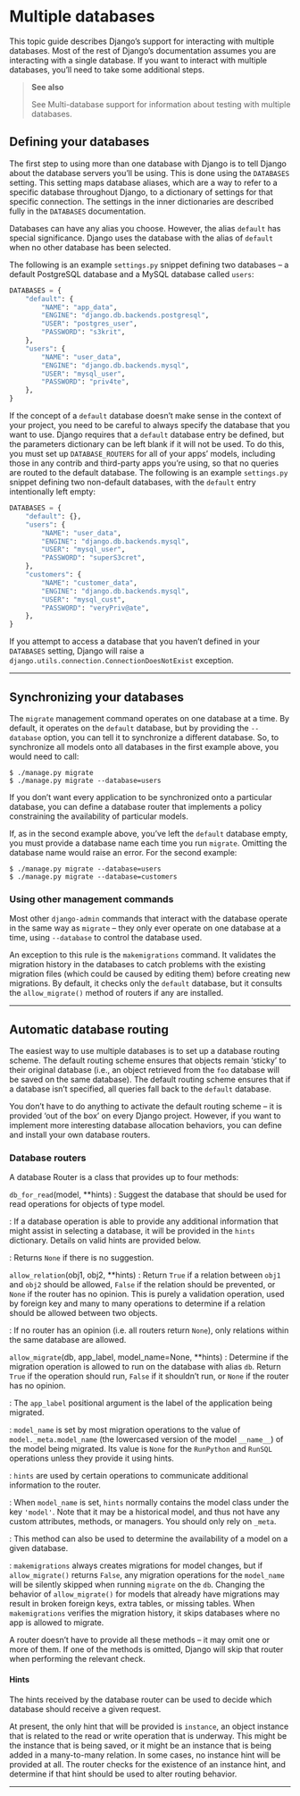 # Multiple databases

This topic guide describes Django’s support for interacting with multiple databases. Most of the rest of Django’s documentation assumes you are interacting with a single database. If you want to interact with multiple databases, you’ll need to take some additional steps.

> **See also**
> 
> See Multi-database support for information about testing with multiple databases.

## Defining your databases

The first step to using more than one database with Django is to tell Django about the database servers you’ll be using. This is done using the `DATABASES` setting. This setting maps database aliases, which are a way to refer to a specific database throughout Django, to a dictionary of settings for that specific connection. The settings in the inner dictionaries are described fully in the `DATABASES` documentation.

Databases can have any alias you choose. However, the alias `default` has special significance. Django uses the database with the alias of `default` when no other database has been selected.

The following is an example `settings.py` snippet defining two databases – a default PostgreSQL database and a MySQL database called `users`:

```python
DATABASES = {
    "default": {
        "NAME": "app_data",
        "ENGINE": "django.db.backends.postgresql",
        "USER": "postgres_user",
        "PASSWORD": "s3krit",
    },
    "users": {
        "NAME": "user_data",
        "ENGINE": "django.db.backends.mysql",
        "USER": "mysql_user",
        "PASSWORD": "priv4te",
    },
}
```

If the concept of a `default` database doesn’t make sense in the context of your project, you need to be careful to always specify the database that you want to use. Django requires that a `default` database entry be defined, but the parameters dictionary can be left blank if it will not be used. To do this, you must set up `DATABASE_ROUTERS` for all of your apps’ models, including those in any contrib and third-party apps you’re using, so that no queries are routed to the default database. The following is an example `settings.py` snippet defining two non-default databases, with the `default` entry intentionally left empty:

```python
DATABASES = {
    "default": {},
    "users": {
        "NAME": "user_data",
        "ENGINE": "django.db.backends.mysql",
        "USER": "mysql_user",
        "PASSWORD": "superS3cret",
    },
    "customers": {
        "NAME": "customer_data",
        "ENGINE": "django.db.backends.mysql",
        "USER": "mysql_cust",
        "PASSWORD": "veryPriv@ate",
    },
}
```

If you attempt to access a database that you haven’t defined in your `DATABASES` setting, Django will raise a `django.utils.connection.ConnectionDoesNotExist` exception.

---
## Synchronizing your databases

The `migrate` management command operates on one database at a time. By default, it operates on the `default` database, but by providing the `--database` option, you can tell it to synchronize a different database. So, to synchronize all models onto all databases in the first example above, you would need to call:

```shell
$ ./manage.py migrate
$ ./manage.py migrate --database=users
```

If you don’t want every application to be synchronized onto a particular database, you can define a database router that implements a policy constraining the availability of particular models.

If, as in the second example above, you’ve left the `default` database empty, you must provide a database name each time you run `migrate`. Omitting the database name would raise an error. For the second example:

```shell
$ ./manage.py migrate --database=users
$ ./manage.py migrate --database=customers
```

### Using other management commands

Most other `django-admin` commands that interact with the database operate in the same way as `migrate` – they only ever operate on one database at a time, using `--database` to control the database used.

An exception to this rule is the `makemigrations` command. It validates the migration history in the databases to catch problems with the existing migration files (which could be caused by editing them) before creating new migrations. By default, it checks only the `default` database, but it consults the `allow_migrate()` method of routers if any are installed.

---
## Automatic database routing

The easiest way to use multiple databases is to set up a database routing scheme. The default routing scheme ensures that objects remain ‘sticky’ to their original database (i.e., an object retrieved from the `foo` database will be saved on the same database). The default routing scheme ensures that if a database isn’t specified, all queries fall back to the `default` database.

You don’t have to do anything to activate the default routing scheme – it is provided ‘out of the box’ on every Django project. However, if you want to implement more interesting database allocation behaviors, you can define and install your own database routers.

### Database routers

A database Router is a class that provides up to four methods:

`db_for_read`(model, **hints)
: Suggest the database that should be used for read operations for objects of type model.

: If a database operation is able to provide any additional information that might assist in selecting a database, it will be provided in the `hints` dictionary. Details on valid hints are provided below.

: Returns `None` if there is no suggestion.

`allow_relation`(obj1, obj2, **hints)
: Return `True` if a relation between `obj1` and `obj2` should be allowed, `False` if the relation should be prevented, or `None` if the router has no opinion. This is purely a validation operation, used by foreign key and many to many operations to determine if a relation should be allowed between two objects.

: If no router has an opinion (i.e. all routers return `None`), only relations within the same database are allowed.

`allow_migrate`(db, app_label, model_name=None, **hints)
: Determine if the migration operation is allowed to run on the database with alias `db`. Return `True` if the operation should run, `False` if it shouldn’t run, or `None` if the router has no opinion.

: The `app_label` positional argument is the label of the application being migrated.

: `model_name` is set by most migration operations to the value of `model._meta.model_name` (the lowercased version of the model `__name__`) of the model being migrated. Its value is `None` for the `RunPython` and `RunSQL` operations unless they provide it using hints.

: `hints` are used by certain operations to communicate additional information to the router.

: When `model_name` is set, `hints` normally contains the model class under the key `'model'`. Note that it may be a historical model, and thus not have any custom attributes, methods, or managers. You should only rely on `_meta`.

: This method can also be used to determine the availability of a model on a given database.

: `makemigrations` always creates migrations for model changes, but if `allow_migrate()` returns `False`, any migration operations for the `model_name` will be silently skipped when running `migrate` on the `db`. Changing the behavior of `allow_migrate()` for models that already have migrations may result in broken foreign keys, extra tables, or missing tables. When `makemigrations` verifies the migration history, it skips databases where no app is allowed to migrate.

A router doesn’t have to provide all these methods – it may omit one or more of them. If one of the methods is omitted, Django will skip that router when performing the relevant check.

#### Hints

The hints received by the database router can be used to decide which database should receive a given request.

At present, the only hint that will be provided is `instance`, an object instance that is related to the read or write operation that is underway. This might be the instance that is being saved, or it might be an instance that is being added in a many-to-many relation. In some cases, no instance hint will be provided at all. The router checks for the existence of an instance hint, and determine if that hint should be used to alter routing behavior.

---